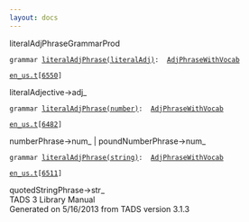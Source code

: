 ```yaml
---
layout: docs
---
```

<span class="title">literalAdjPhrase</span><span class="type">GrammarProd</span>

`grammar `<span class="classExtLink">[`literalAdjPhrase(literalAdj)`](../object/literalAdjPhrase(literalAdj).html)</span>` :   `[`AdjPhraseWithVocab`](../object/AdjPhraseWithVocab.html)

[`en_us.t`](../file/en_us.t.html)`[`[`6550`](../source/en_us.t.html#6550)`]`



literalAdjective-\>adj\_  



`grammar `<span class="classExtLink">[`literalAdjPhrase(number)`](../object/literalAdjPhrase(number).html)</span>` :   `[`AdjPhraseWithVocab`](../object/AdjPhraseWithVocab.html)

[`en_us.t`](../file/en_us.t.html)`[`[`6482`](../source/en_us.t.html#6482)`]`



numberPhrase-\>num\_ \| poundNumberPhrase-\>num\_  



`grammar `<span class="classExtLink">[`literalAdjPhrase(string)`](../object/literalAdjPhrase(string).html)</span>` :   `[`AdjPhraseWithVocab`](../object/AdjPhraseWithVocab.html)

[`en_us.t`](../file/en_us.t.html)`[`[`6511`](../source/en_us.t.html#6511)`]`



quotedStringPhrase-\>str\_  
TADS 3 Library Manual  
Generated on 5/16/2013 from TADS version 3.1.3


